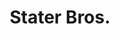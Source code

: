---
title: "Stater Bros."
url: /riverside/stater-bros-east-alessandro-boulevard/
shop: Supermarkt
---